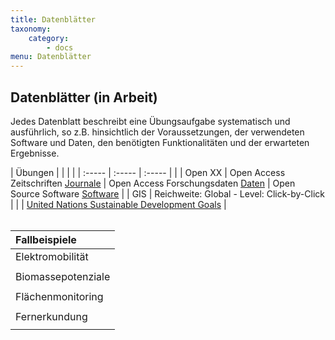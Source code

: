 ```yaml
---
title: Datenblätter
taxonomy:
    category:
        - docs
menu: Datenblätter
---
```


## Datenblätter (in Arbeit)

Jedes Datenblatt beschreibt eine Übungsaufgabe systematisch und ausführlich, so z.B. hinsichtlich der Voraussetzungen, der verwendeten Software und Daten, den benötigten Funktionalitäten und der erwarteten Ergebnisse.

| Übungen | | | |
|  :-----          |  :-----          |  :-----          | |
|  Open XX | Open Access Zeitschriften [Journale](OGE_Datenblatt_OpenXX_Journale.pdf) | Open Access Forschungsdaten [Daten](OGE_Datenblatt_OpenXX_Repositories.pdf) | Open Source Software [Software](OGE_Datenblatt_OpenXX_DesktopGIS.pdf) | 
| GIS  | Reichweite: Global - Level: Click-by-Click |
| | [United Nations Sustainable Development Goals](OGE_Datenblatt_SDG_Global_Click.pdf) |
<br><br>

| Fallbeispiele  | 
|  :-----          |
| Elektromobilität | Reichweite: Lokal - Level: Basic |
|   |  [Kommunale Erreichbarkeit von Ladestationen](OGE_Datenblatt_EMobi_Lokal_Basic.pdf) |
| Biomassepotenziale | Reichweite: Regional - Level: Advanced - Basic - Click-by-Click | Reichweite: National - Level: Basic und Click-by-Click | Reichweite: National - Level: Advanced
|   | [Quick Scan auf regionaler Ebene](OGE_Datenblatt_DBFZ_Quick_Scan_A_B_C.pdf) | [Aufkommen von Biogut aus der braunen Tonne in Deutschland](OGE_Datenblatt_Biogut_DBFZ_national_B_C.pdf) |  [Aufkommen von Biogut in Deutschland](OGE_Datenblatt_DBFZ_Biogut_national_A.pdf) |
| Flächenmonitoring |  Reichweite: National - Level: Advanced - Basic - Click-by-Click  |  Reichweite: National - Level: Basic - Click-by-Click | 
|   | [Messung der Veränderung der Siedlungs- und Bevölkerungsdichte](OGE_Datenblatt_FM_dichte_vg.pdf) | [Berechnung verkehrsbezogener Flächennutzungsindikatoren](OGE_Datenblatt_FM_verkehrsindikatoren.pdf) |
| Fernerkundung | Reichweite: National - Level: Basic  |
|   | [Erfassung von Windwurfflächen mit Sentinel-2](OGE_Datenblatt_BKG_Fernerkundung.pdf)
<br>

